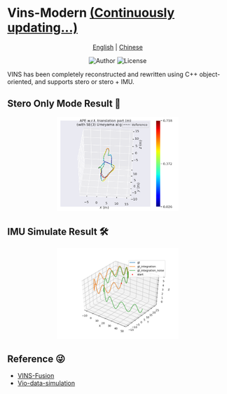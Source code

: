 # Vins-Modern [(Continuously updating...)](https://github.com/weihaoysgs/vins-fast)
<div align="center">

[English](README.md) | [Chinese](doc/Chinese.md)

![Author](https://img.shields.io/badge/weihao-vins-blue?link=https%3A%2F%2Fgithub.com%2Fweihaoysgs)
![License](https://img.shields.io/badge/License-GPLv3-green)

</div>

VINS has been completely reconstructed and rewritten using C++ object-oriented, and supports stero or stero + IMU.


## Stero Only Mode Result 🏃

<div align="center">

<img src="./images/MH_05_Stero_Only.png" width = 55%>

</div>

## IMU Simulate Result 🛠️

<div align="center">

<img src="./images/imu_simulate.png" width = 55%>

</div>

## Reference :stuck_out_tongue_winking_eye:

- [VINS-Fusion](https://github.com/HKUST-Aerial-Robotics/VINS-Fusion)
- [Vio-data-simulation](https://github.com/HeYijia/vio_data_simulation)